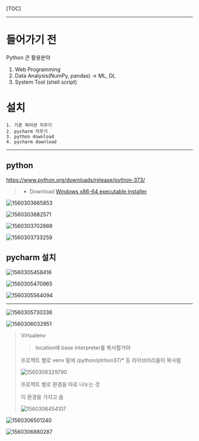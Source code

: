 [TOC]

---

# 들어가기 전

Python 큰 활용분야

1. Web Programming
2. Data Analysis(NumPy, pandas) -> ML, DL
3. System Tool (shell script)



# 설치

```
1. 기존 파이썬 지우기
2. pycharm 지우기
3. python download
4. pycharm download
```

---

## python

https://www.python.org/downloads/release/python-373/

> - Download [Windows x86-64 executable installer](https://www.python.org/ftp/python/3.7.2/python-3.7.2-amd64.exe)

![1560303665853](assets/1560303665853.png)

![1560303682571](assets/1560303682571.png)

![1560303702869](assets/1560303702869.png)

![1560303733259](assets/1560303733259.png)



## pycharm 설치

![1560305458416](assets/1560305458416.png)

![1560305470965](assets/1560305470965.png)

![1560305564094](assets/1560305564094.png)

---

![1560305730336](assets/1560305730336.png)

![1560306032951](assets/1560306032951.png)

> Virtualenv
>
> > location에 base interpreter를 복사할거야
>
> 프로젝트 별로 venv 밑에 /python/ptrhon37/* 등 라이브러리들이 복사됨
>
> ![1560306329790](assets/1560306329790.png)
>
> 프로젝트 별로 환경을 따로 나누는 것
>
> 이 환경을 가지고 씀
>
> ![1560306454107](assets/1560306454107.png)

![1560306501240](assets/1560306501240.png)

![1560306880287](assets/1560306880287.png)



